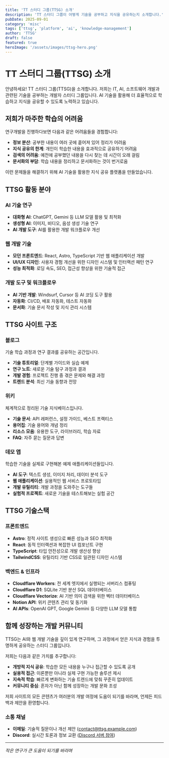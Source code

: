 ```yaml
---
title: 'TT 스터디 그룹(TTSG) 소개'
description: 'TT 스터디 그룹이 어떻게 기술을 공부하고 지식을 공유하는지 소개합니다.'
pubDate: 2025-09-01
category: 'misc'
tags: ['ttsg', 'platform', 'ai', 'knowledge-management']
author: 'TTSG'
draft: false
featured: true
heroImage: '/assets/images/ttsg-hero.png'
---
```


# TT 스터디 그룹(TTSG) 소개

안녕하세요! TT 스터디 그룹(TTSG)을 소개합니다.
저희는 IT, AI, 소프트웨어 개발과 관련된 기술을 공부하는 개발자 스터디 그룹입니다.
AI 기술을 활용해 더 효율적으로 학습하고 지식을 공유할 수 있도록 노력하고 있습니다.

## 저희가 마주한 학습의 어려움

연구개발을 진행하다보면 다음과 같은 어려움들을 경험합니다:

- **정보 분산**: 공부한 내용이 여러 곳에 흩어져 있어 정리가 어려움
- **지식 공유의 한계**: 개인이 학습한 내용을 효과적으로 공유하기 어려움
- **검색의 어려움**: 예전에 공부했던 내용을 다시 찾는 데 시간이 오래 걸림
- **문서화의 부담**: 학습 내용을 정리하고 문서화하는 것이 번거로움

이런 문제들을 해결하기 위해 AI 기술을 활용한 지식 공유 플랫폼을 만들었습니다.

## TTSG 활동 분야

### AI 기술 연구

- **대화형 AI**: ChatGPT, Gemini 등 LLM 모델 활용 및 최적화
- **생성형 AI**: 이미지, 비디오, 음성 생성 기술 연구
- **AI 개발 도구**: AI를 활용한 개발 워크플로우 개선

### 웹 개발 기술

- **모던 프론트엔드**: React, Astro, TypeScript 기반 웹 애플리케이션 개발
- **UI/UX 디자인**: 사용자 경험 개선을 위한 디자인 시스템 및 인터랙션 패턴 연구
- **성능 최적화**: 로딩 속도, SEO, 접근성 향상을 위한 기술적 접근

### 개발 도구 및 워크플로우

- **AI 기반 개발**: Windsurf, Cursor 등 AI 코딩 도구 활용
- **자동화**: CI/CD, 배포 자동화, 테스트 자동화
- **문서화**: 기술 문서 작성 및 지식 관리 시스템

## TTSG 사이트 구조

### 블로그

기술 학습 과정과 연구 결과를 공유하는 공간입니다.

- **기술 튜토리얼**: 단계별 가이드와 실습 예제
- **연구 노트**: 새로운 기술 탐구 과정과 결과
- **개발 경험**: 프로젝트 진행 중 겪은 문제와 해결 과정
- **트렌드 분석**: 최신 기술 동향과 전망

### 위키

체계적으로 정리된 기술 지식베이스입니다.

- **기술 문서**: API 레퍼런스, 설정 가이드, 베스트 프랙티스
- **용어집**: 기술 용어와 개념 정리
- **리소스 모음**: 유용한 도구, 라이브러리, 학습 자료
- **FAQ**: 자주 묻는 질문과 답변

### 데모 앱

학습한 기술을 실제로 구현해본 예제 애플리케이션들입니다.

- **AI 도구**: 텍스트 생성, 이미지 처리, 데이터 분석 도구
- **웹 애플리케이션**: 실용적인 웹 서비스 프로토타입
- **개발 유틸리티**: 개발 과정을 도와주는 도구들
- **실험적 프로젝트**: 새로운 기술을 테스트해보는 실험 공간

## TTSG 기술스택

### 프론트엔드

- **Astro**: 정적 사이트 생성으로 빠른 성능과 SEO 최적화
- **React**: 동적 인터랙션과 복잡한 UI 컴포넌트 구현
- **TypeScript**: 타입 안전성으로 개발 생산성 향상
- **TailwindCSS**: 유틸리티 기반 CSS로 일관된 디자인 시스템

### 백엔드 & 인프라

- **Cloudflare Workers**: 전 세계 엣지에서 실행되는 서버리스 컴퓨팅
- **Cloudflare D1**: SQLite 기반 분산 SQL 데이터베이스
- **Cloudflare Vectorize**: AI 기반 의미 검색을 위한 벡터 데이터베이스
- **Notion API**: 위키 콘텐츠 관리 및 동기화
- **AI APIs**: OpenAI GPT, Google Gemini 등 다양한 LLM 모델 통합

## 함께 성장하는 개발 커뮤니티

TTSG는 AI와 웹 개발 기술을 깊이 있게 연구하며, 그 과정에서 얻은 지식과 경험을 투명하게 공유하는 스터디 그룹입니다.

저희는 다음과 같은 가치를 추구합니다:

- **개방적 지식 공유**: 학습한 모든 내용을 누구나 접근할 수 있도록 공개
- **실용적 접근**: 이론뿐만 아니라 실제 구현 가능한 솔루션 제시
- **지속적 학습**: 빠르게 변화하는 기술 트렌드에 맞춰 꾸준히 업데이트
- **커뮤니티 중심**: 혼자가 아닌 함께 성장하는 개발 문화 조성

저희 사이트의 모든 콘텐츠가 여러분의 개발 여정에 도움이 되기를 바라며, 언제든 피드백과 제안을 환영합니다.

### 소통 채널

- **이메일**: 기술적 질문이나 개선 제안 ([contact@ttsg.example.com](mailto:contact@ttsg.example.com))
- **Discord**: 실시간 토론과 정보 교환 ([Discord 서버 참여](https://discord.gg/ttsg))

---

_작은 연구가 큰 도움이 되기를 바라며_
